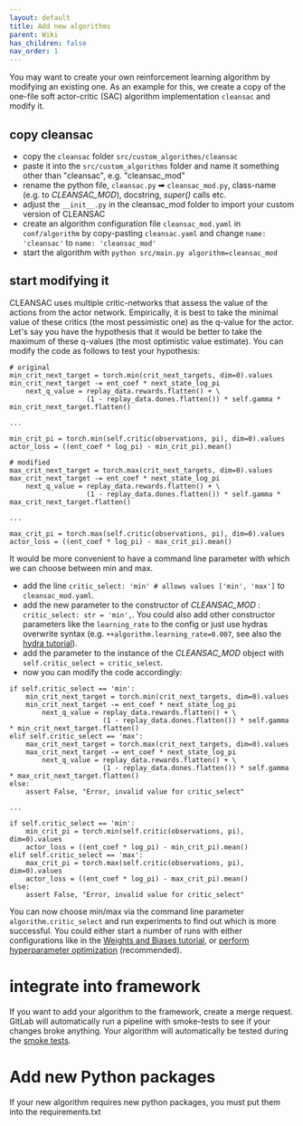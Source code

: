 ```yaml
---
layout: default
title: Add new algorithms
parent: Wiki
has_children: false
nav_order: 1
---
```


You may want to create your own reinforcement learning algorithm by modifying an existing one.
As an example for this, we create a copy of the one-file soft actor-critic (SAC) algorithm implementation `cleansac` and modify it.

## copy cleansac

- copy the `cleansac` folder `src/custom_algorithms/cleansac`
- paste it into the `src/custom_algorithms` folder and name it something other than "cleansac", e.g. "cleansac_mod"
- rename the python file, `cleansac.py` ➡ `cleansac_mod.py`, class-name (e.g. to _CLEANSAC_MOD_), docstring, _super()_ calls etc.
- adjust the `__init__.py` in the cleansac_mod folder to import your custom version of CLEANSAC
- create an algorithm configuration file `cleansac_mod.yaml` in `conf/algorithm` by copy-pasting `cleansac.yaml` and change `name: 'cleansac'` to `name: 'cleansac_mod'`
- start the algorithm with `python src/main.py algorithm=cleansac_mod`

## start modifying it

CLEANSAC uses multiple critic-networks that assess the value of the actions from the actor network.
Empirically, it is best to take the minimal value of these critics (the most pessimistic one) as the q-value for the actor.
Let's say you have the hypothesis that it would be better to take the maximum of these q-values (the most optimistic value estimate).
You can modify the code as follows to test your hypothesis:

```
# original
min_crit_next_target = torch.min(crit_next_targets, dim=0).values
min_crit_next_target -= ent_coef * next_state_log_pi
    next_q_value = replay_data.rewards.flatten() + \
                   (1 - replay_data.dones.flatten()) * self.gamma * min_crit_next_target.flatten()

...

min_crit_pi = torch.min(self.critic(observations, pi), dim=0).values
actor_loss = ((ent_coef * log_pi) - min_crit_pi).mean()
```

```
# modified
max_crit_next_target = torch.max(crit_next_targets, dim=0).values
max_crit_next_target -= ent_coef * next_state_log_pi
    next_q_value = replay_data.rewards.flatten() + \
                   (1 - replay_data.dones.flatten()) * self.gamma * max_crit_next_target.flatten()

...

max_crit_pi = torch.max(self.critic(observations, pi), dim=0).values
actor_loss = ((ent_coef * log_pi) - max_crit_pi).mean()
```

It would be more convenient to have a command line parameter with which we can choose between min and max. 
- add the line `critic_select: 'min' # allows values ['min', 'max']` to `cleansac_mod.yaml`. 
- add the new parameter to the constructor of _CLEANSAC_MOD_ : `critic_select: str = 'min',`. You could also add other constructor parameters like the `learning_rate` to the config or just use hydras overwrite syntax (e.g. `++algorithm.learning_rate=0.007`, see also the [hydra tutorial](Hyperparameter-management-with-Hydra)).
- add the parameter to the instance of the _CLEANSAC_MOD_ object with `self.critic_select = critic_select`.
- now you can modify the code accordingly:

```
if self.critic_select == 'min':
    min_crit_next_target = torch.min(crit_next_targets, dim=0).values
    min_crit_next_target -= ent_coef * next_state_log_pi
        next_q_value = replay_data.rewards.flatten() + \
                       (1 - replay_data.dones.flatten()) * self.gamma * min_crit_next_target.flatten()
elif self.critic_select == 'max':
    max_crit_next_target = torch.max(crit_next_targets, dim=0).values
    max_crit_next_target -= ent_coef * next_state_log_pi
        next_q_value = replay_data.rewards.flatten() + \
                       (1 - replay_data.dones.flatten()) * self.gamma * max_crit_next_target.flatten()
else:
    assert False, "Error, invalid value for critic_select"
    
...

if self.critic_select == 'min':
    min_crit_pi = torch.min(self.critic(observations, pi), dim=0).values
    actor_loss = ((ent_coef * log_pi) - min_crit_pi).mean()
elif self.critic_select == 'max':
    max_crit_pi = torch.max(self.critic(observations, pi), dim=0).values
    actor_loss = ((ent_coef * log_pi) - max_crit_pi).mean()
else:
    assert False, "Error, invalid value for critic_select"
```

You can now choose min/max via the command line parameter `algorithm.critic_select` and run experiments to find out which is more successful. You could either start a number of runs with either configurations like in the [Weights and Biases tutorial](Display-logged-data), or [perform hyperparameter optimization](Hyperparameter-optimization) (recommended).

# integrate into framework
If you want to add your algorithm to the framework, create a merge request. GitLab will automatically run a pipeline with smoke-tests to see if your changes broke anything. Your algorithm will automatically be tested during the [smoke tests](Smoke-tests).

# Add new Python packages
If your new algorithm requires new python packages, you must put them into the requirements.txt
